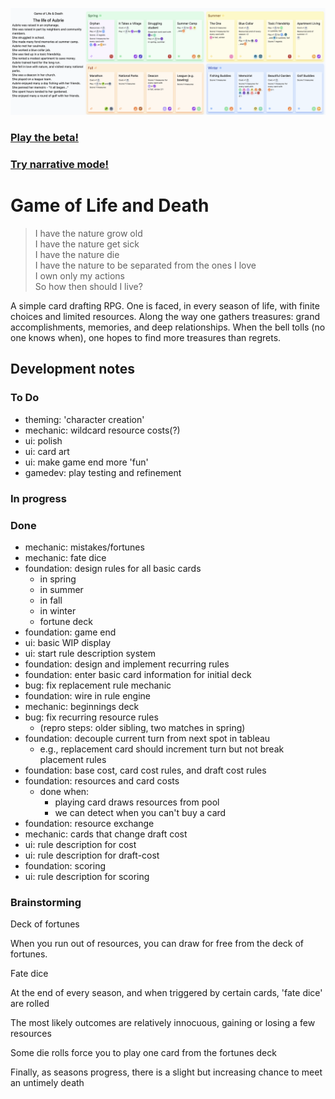 ![Life of Aubrie](./src/assets/life-ex.png)

### [Play the beta!](https://animate-object.github.io/gold)
### [Try narrative mode!](https://animate-object.github.io/gold?narrative)

# Game of Life and Death

> I have the nature grow old<br>
> I have the nature get sick<br>
> I have the nature die<br>
> I have the nature to be separated from the ones I love<br>
> I own only my actions<br>
> So how then should I live?

A simple card drafting RPG. One is faced, in every season of life, with finite choices and limited resources. Along the way one gathers treasures: grand accomplishments, memories, and deep relationships. When the bell tolls (no one knows when), one hopes to find more treasures than regrets.

## Development notes

### To Do

- theming: 'character creation'
- mechanic: wildcard resource costs(?)
- ui: polish
- ui: card art
- ui: make game end more 'fun'
- gamedev: play testing and refinement

### In progress


### Done

- mechanic: mistakes/fortunes
- mechanic: fate dice
- foundation: design rules for all basic cards
  - in spring
  - in summer
  - in fall
  - in winter
  - fortune deck
- foundation: game end
- ui: basic WIP display
- ui: start rule description system
- foundation: design and implement recurring rules
- foundation: enter basic card information for initial deck
- bug: fix replacement rule mechanic
- foundation: wire in rule engine
- mechanic: beginnings deck
- bug: fix recurring resource rules 
  - (repro steps: older sibling, two matches in spring)
- foundation: decouple current turn from next spot in tableau
  - e.g., replacement card should increment turn but not break placement rules
- foundation: base cost, card cost rules, and draft cost rules
- foundation: resources and card costs
  - done when:
    - playing card draws resources from pool
    - we can detect when you can't buy a card
- foundation: resource exchange
- mechanic: cards that change draft cost
- ui: rule description for cost
- ui: rule description for draft-cost
- foundation: scoring
- ui: rule description for scoring


### Brainstorming


Deck of fortunes

When you run out of resources, you can draw for free from the deck of fortunes.


Fate dice

At the end of every season, and when triggered by certain cards, 'fate dice' are rolled

The most likely outcomes are relatively innocuous, gaining or losing a few resources

Some die rolls force you to play one card from the fortunes deck

Finally, as seasons progress, there is a slight but increasing chance to meet an untimely death

